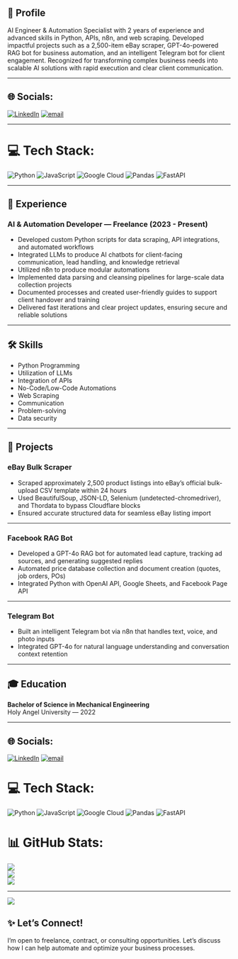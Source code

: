 ## 🚀 Profile

AI Engineer & Automation Specialist with 2 years of experience and advanced skills in Python, APIs, n8n, and web scraping. Developed impactful projects such as a 2,500-item eBay scraper, GPT-4o-powered RAG bot for business automation, and an intelligent Telegram bot for client engagement. Recognized for transforming complex business needs into scalable AI solutions with rapid execution and clear client communication.

---

## 🌐 Socials:
[![LinkedIn](https://img.shields.io/badge/LinkedIn-%230077B5.svg?logo=linkedin&logoColor=white)](https://linkedin.com/in/https://www.linkedin.com/in/jhulian-batul/) [![email](https://img.shields.io/badge/Email-D14836?logo=gmail&logoColor=white)](mailto:batuljhulo@gmail.com) 

---

# 💻 Tech Stack:
![Python](https://img.shields.io/badge/python-3670A0?style=for-the-badge&logo=python&logoColor=ffdd54) ![JavaScript](https://img.shields.io/badge/javascript-%23323330.svg?style=for-the-badge&logo=javascript&logoColor=%23F7DF1E) ![Google Cloud](https://img.shields.io/badge/GoogleCloud-%234285F4.svg?style=for-the-badge&logo=google-cloud&logoColor=white) ![Pandas](https://img.shields.io/badge/pandas-%23150458.svg?style=for-the-badge&logo=pandas&logoColor=white) ![FastAPI](https://img.shields.io/badge/FastAPI-005571?style=for-the-badge&logo=fastapi)

---

## 💼 Experience

### AI & Automation Developer — Freelance (2023 - Present)

- Developed custom Python scripts for data scraping, API integrations, and automated workflows
- Integrated LLMs to produce AI chatbots for client-facing communication, lead handling, and knowledge retrieval
- Utilized n8n to produce modular automations
- Implemented data parsing and cleansing pipelines for large-scale data collection projects
- Documented processes and created user-friendly guides to support client handover and training
- Delivered fast iterations and clear project updates, ensuring secure and reliable solutions

---

## 🛠️ Skills

- Python Programming
- Utilization of LLMs
- Integration of APIs
- No-Code/Low-Code Automations
- Web Scraping
- Communication
- Problem-solving
- Data security

---

## 🎯 Projects

### eBay Bulk Scraper

- Scraped approximately 2,500 product listings into eBay’s official bulk-upload CSV template within 24 hours
- Used BeautifulSoup, JSON-LD, Selenium (undetected-chromedriver), and Thordata to bypass Cloudflare blocks
- Ensured accurate structured data for seamless eBay listing import

---

### Facebook RAG Bot

- Developed a GPT-4o RAG bot for automated lead capture, tracking ad sources, and generating suggested replies
- Automated price database collection and document creation (quotes, job orders, POs)
- Integrated Python with OpenAI API, Google Sheets, and Facebook Page API

---

### Telegram Bot

- Built an intelligent Telegram bot via n8n that handles text, voice, and photo inputs
- Integrated GPT-4o for natural language understanding and conversation context retention

---

## 🎓 Education

**Bachelor of Science in Mechanical Engineering**  
Holy Angel University — 2022

---




## 🌐 Socials:
[![LinkedIn](https://img.shields.io/badge/LinkedIn-%230077B5.svg?logo=linkedin&logoColor=white)](https://linkedin.com/in/https://www.linkedin.com/in/jhulian-batul/) [![email](https://img.shields.io/badge/Email-D14836?logo=gmail&logoColor=white)](mailto:batuljhulo@gmail.com) 

# 💻 Tech Stack:
![Python](https://img.shields.io/badge/python-3670A0?style=for-the-badge&logo=python&logoColor=ffdd54) ![JavaScript](https://img.shields.io/badge/javascript-%23323330.svg?style=for-the-badge&logo=javascript&logoColor=%23F7DF1E) ![Google Cloud](https://img.shields.io/badge/GoogleCloud-%234285F4.svg?style=for-the-badge&logo=google-cloud&logoColor=white) ![Pandas](https://img.shields.io/badge/pandas-%23150458.svg?style=for-the-badge&logo=pandas&logoColor=white) ![FastAPI](https://img.shields.io/badge/FastAPI-005571?style=for-the-badge&logo=fastapi)
# 📊 GitHub Stats:
![](https://github-readme-stats.vercel.app/api?username=jhulianbatul&theme=radical&hide_border=false&include_all_commits=false&count_private=false)<br/>
![](https://nirzak-streak-stats.vercel.app/?user=jhulianbatul&theme=radical&hide_border=false)<br/>
![](https://github-readme-stats.vercel.app/api/top-langs/?username=jhulianbatul&theme=radical&hide_border=false&include_all_commits=false&count_private=false&layout=compact)

---
[![](https://visitcount.itsvg.in/api?id=jhulianbatul&icon=0&color=0)](https://visitcount.itsvg.in)

<!-- Proudly created with GPRM ( https://gprm.itsvg.in ) -->

## ✨ Let’s Connect!

I’m open to freelance, contract, or consulting opportunities. Let’s discuss how I can help automate and optimize your business processes.

